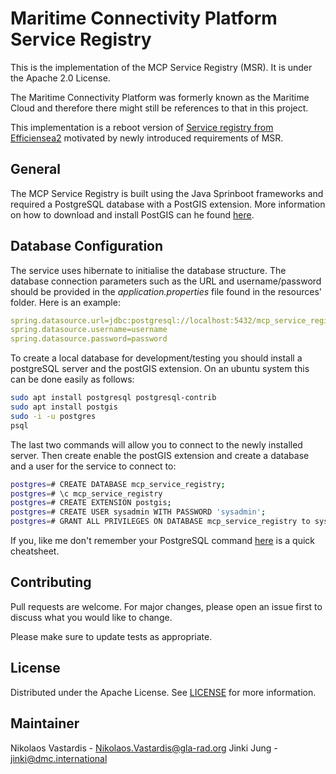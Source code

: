 # Maritime Connectivity Platform Service Registry
This is the implementation of the MCP Service Registry (MSR). It is under the Apache 
2.0 License.

The Maritime Connectivity Platform was formerly known as the Maritime Cloud and 
therefore there might still be references to that in this project.

This implementation is a reboot version of [Service registry from Efficiensea2](https://github.com/maritimeconnectivity/mc-serviceregistry) motivated by newly introduced requirements of MSR.

## General
The MCP Service Registry is built using the Java Sprinboot frameworks and
required a PostgreSQL database with a PostGIS extension. More information 
on how to download and install PostGIS can he found 
[here](https://postgis.net/source/).

## Database Configuration
The service uses hibernate to initialise the database structure. The database
connection parameters such as the URL and username/password should be provided
in the *application.properties* file found in the resources' folder. Here
is an example:

```yaml
spring.datasource.url=jdbc:postgresql://localhost:5432/mcp_service_registry
spring.datasource.username=username
spring.datasource.password=password
```

To create a local database for development/testing you should install a 
postgreSQL server and the postGIS extension. On an ubuntu system this 
can be done easily as follows:

```bash
sudo apt install postgresql postgresql-contrib
sudo apt install postgis
sudo -i -u postgres
psql
```

The last two commands will allow you to connect to the newly installed server. 
Then create enable the postGIS extension and create a database and a
user for the service to connect to:

```bash
postgres=# CREATE DATABASE mcp_service_registry;
postgres=# \c mcp_service_registry
postgres=# CREATE EXTENSION postgis;
postgres=# CREATE USER sysadmin WITH PASSWORD 'sysadmin';
postgres=# GRANT ALL PRIVILEGES ON DATABASE mcp_service_registry to sysadmin;
```

If you, like me don't remember your PostgreSQL command 
[here](https://gist.github.com/Kartones/dd3ff5ec5ea238d4c546) is a quick
cheatsheet.

## Contributing
Pull requests are welcome. For major changes, please open an issue first to
discuss what you would like to change.

Please make sure to update tests as appropriate.

## License
Distributed under the Apache License. See [LICENSE](./LICENSE) for more
information.

## Maintainer
Nikolaos Vastardis - Nikolaos.Vastardis@gla-rad.org
Jinki Jung - jinki@dmc.international
